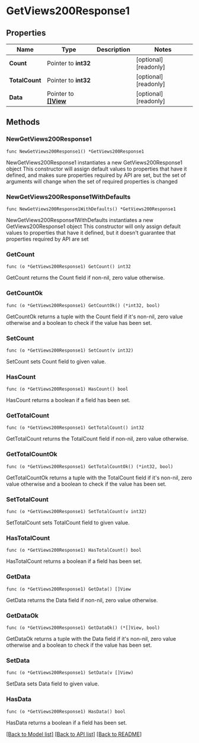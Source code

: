 # GetViews200Response1

## Properties

Name | Type | Description | Notes
------------ | ------------- | ------------- | -------------
**Count** | Pointer to **int32** |  | [optional] [readonly] 
**TotalCount** | Pointer to **int32** |  | [optional] [readonly] 
**Data** | Pointer to [**[]View**](View.md) |  | [optional] [readonly] 

## Methods

### NewGetViews200Response1

`func NewGetViews200Response1() *GetViews200Response1`

NewGetViews200Response1 instantiates a new GetViews200Response1 object
This constructor will assign default values to properties that have it defined,
and makes sure properties required by API are set, but the set of arguments
will change when the set of required properties is changed

### NewGetViews200Response1WithDefaults

`func NewGetViews200Response1WithDefaults() *GetViews200Response1`

NewGetViews200Response1WithDefaults instantiates a new GetViews200Response1 object
This constructor will only assign default values to properties that have it defined,
but it doesn't guarantee that properties required by API are set

### GetCount

`func (o *GetViews200Response1) GetCount() int32`

GetCount returns the Count field if non-nil, zero value otherwise.

### GetCountOk

`func (o *GetViews200Response1) GetCountOk() (*int32, bool)`

GetCountOk returns a tuple with the Count field if it's non-nil, zero value otherwise
and a boolean to check if the value has been set.

### SetCount

`func (o *GetViews200Response1) SetCount(v int32)`

SetCount sets Count field to given value.

### HasCount

`func (o *GetViews200Response1) HasCount() bool`

HasCount returns a boolean if a field has been set.

### GetTotalCount

`func (o *GetViews200Response1) GetTotalCount() int32`

GetTotalCount returns the TotalCount field if non-nil, zero value otherwise.

### GetTotalCountOk

`func (o *GetViews200Response1) GetTotalCountOk() (*int32, bool)`

GetTotalCountOk returns a tuple with the TotalCount field if it's non-nil, zero value otherwise
and a boolean to check if the value has been set.

### SetTotalCount

`func (o *GetViews200Response1) SetTotalCount(v int32)`

SetTotalCount sets TotalCount field to given value.

### HasTotalCount

`func (o *GetViews200Response1) HasTotalCount() bool`

HasTotalCount returns a boolean if a field has been set.

### GetData

`func (o *GetViews200Response1) GetData() []View`

GetData returns the Data field if non-nil, zero value otherwise.

### GetDataOk

`func (o *GetViews200Response1) GetDataOk() (*[]View, bool)`

GetDataOk returns a tuple with the Data field if it's non-nil, zero value otherwise
and a boolean to check if the value has been set.

### SetData

`func (o *GetViews200Response1) SetData(v []View)`

SetData sets Data field to given value.

### HasData

`func (o *GetViews200Response1) HasData() bool`

HasData returns a boolean if a field has been set.


[[Back to Model list]](../README.md#documentation-for-models) [[Back to API list]](../README.md#documentation-for-api-endpoints) [[Back to README]](../README.md)



